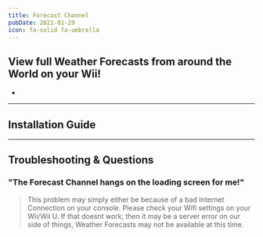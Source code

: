 ```yaml
---
title: Forecast Channel
pubDate: 2021-01-29
icon: fa-solid fa-umbrella
---
```

## View full Weather Forecasts from around the World on your Wii!

- 
___
## Installation Guide

___
## Troubleshooting & Questions

### "The Forecast Channel hangs on the loading screen for me!"

> This problem may simply either be because of a bad Internet Connection on your console. Please check your Wifi settings on your Wii/Wii U. If that doesnt work, then it may be a server error on our side of things, Weather Forecasts may not be available at this time.